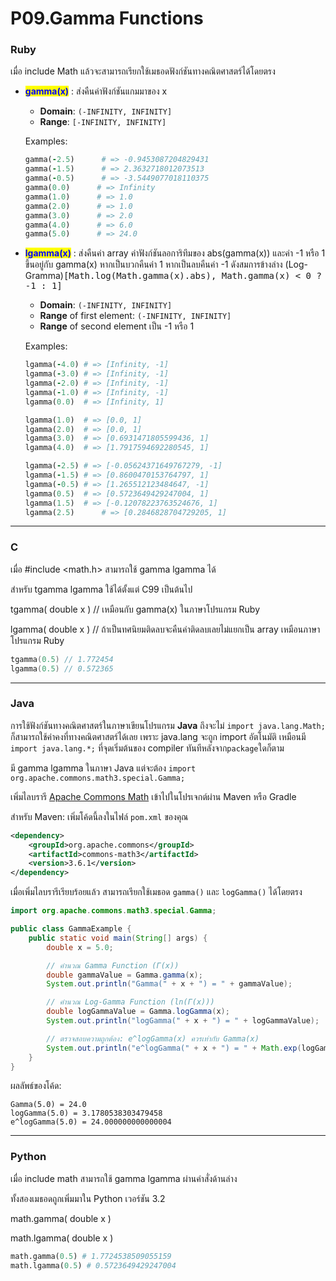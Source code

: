# P09.Gamma Functions

### Ruby

เมื่อ include Math แล้วจะสามารถเรียกใช้เมธอดฟังก์ชันทางคณิตศาสตร์ได้โดยตรง

*   <mark style="color:blue;">**gamma(x)**</mark> : ส่งคืนค่าฟังก์ชันแกมมาของ x

    * **Domain**: `(-INFINITY, INFINITY]`
    * **Range**: `[-INFINITY, INFINITY]`

    Examples:

    ```ruby
    gamma(-2.5)      # => -0.9453087204829431
    gamma(-1.5)      # => 2.3632718012073513
    gamma(-0.5)      # => -3.5449077018110375
    gamma(0.0)      # => Infinity
    gamma(1.0)      # => 1.0
    gamma(2.0)      # => 1.0
    gamma(3.0)      # => 2.0
    gamma(4.0)      # => 6.0
    gamma(5.0)      # => 24.0
    ```
*   <mark style="color:blue;">**lgamma(x)**</mark> : ส่งคืนค่า array ค่าฟังก์ชันลอการิทึมของ abs(gamma(x)) และค่า -1 หรือ 1 ขึ้นอยู่กับ gamma(x) หากเป็นบวกคืนค่า 1 หากเป็นลบคืนค่า -1 ดังสมการข้างล่าง (Log-Gramma)<kbd>\[Math.log(Math.gamma(x).abs), Math.gamma(x) < 0 ? -1 : 1]</kbd>

    * **Domain**: `(-INFINITY, INFINITY]`
    * **Range** of first element: `(-INFINITY, INFINITY]`
    * **Range** of second element เป็น -1 หรือ 1

    Examples:

    ```ruby
    lgamma(-4.0) # => [Infinity, -1]
    lgamma(-3.0) # => [Infinity, -1]
    lgamma(-2.0) # => [Infinity, -1]
    lgamma(-1.0) # => [Infinity, -1]
    lgamma(0.0)  # => [Infinity, 1]

    lgamma(1.0)  # => [0.0, 1]
    lgamma(2.0)  # => [0.0, 1]
    lgamma(3.0)  # => [0.6931471805599436, 1]
    lgamma(4.0)  # => [1.7917594692280545, 1]

    lgamma(-2.5) # => [-0.05624371649767279, -1]
    lgamma(-1.5) # => [0.8600470153764797, 1]
    lgamma(-0.5) # => [1.265512123484647, -1]
    lgamma(0.5)  # => [0.5723649429247004, 1]
    lgamma(1.5)  # => [-0.12078223763524676, 1]
    lgamma(2.5)      # => [0.2846828704729205, 1]
    ```

***

### C

เมื่อ #include \<math.h> สามารถใช้ gamma lgamma ได้

สำหรับ tgamma lgamma ใช้ได้ตั้งแต่ C99 เป็นต้นไป

tgamma( double x ) // เหมือนกับ gamma(x) ในภาษาโปรแกรม Ruby

lgamma( double x ) // ถ้าเป็นทศนิยมติดลบจะคืนค่าติดลบเลยไม่แยกเป็น array เหมือนภาษาโปรแกรม Ruby

```c
tgamma(0.5) // 1.772454
lgamma(0.5) // 0.572365
```

***

### Java

การใช้ฟังก์ชันทางคณิตศาสตร์ในภาษาเขียนโปรแกรม **Java** ถึงจะไม่ `import java.lang.Math;` ก็สามารถใช้ค่าคงที่ทางคณิตศาสตร์ได้เลย เพราะ java.lang จะถูก import อัตโนมัติ เหมือนมี `import java.lang.*;` ที่จุดเริ่มต้นของ compiler ทันทีหลังจาก`package`ใดก็ตาม

มี gamma lgamma ในภาษา Java แต่จะต้อง `import org.apache.commons.math3.special.Gamma;`

เพิ่มไลบรารี [Apache Commons Math](https://commons.apache.org/proper/commons-math/javadocs/api-3.6.1/org/apache/commons/math3/special/Gamma.html) เข้าไปในโปรเจกต์ผ่าน Maven หรือ Gradle

สำหรับ Maven: เพิ่มโค้ดนี้ลงในไฟล์ `pom.xml` ของคุณ

```xml
<dependency>
    <groupId>org.apache.commons</groupId>
    <artifactId>commons-math3</artifactId>
    <version>3.6.1</version>
</dependency>
```

เมื่อเพิ่มไลบรารีเรียบร้อยแล้ว สามารถเรียกใช้เมธอด `gamma()` และ `logGamma()` ได้โดยตรง

```java
import org.apache.commons.math3.special.Gamma;

public class GammaExample {
    public static void main(String[] args) {
        double x = 5.0;

        // คำนวณ Gamma Function (Γ(x))
        double gammaValue = Gamma.gamma(x);
        System.out.println("Gamma(" + x + ") = " + gammaValue);

        // คำนวณ Log-Gamma Function (ln(Γ(x)))
        double logGammaValue = Gamma.logGamma(x);
        System.out.println("logGamma(" + x + ") = " + logGammaValue);

        // ตรวจสอบความถูกต้อง: e^logGamma(x) ควรเท่ากับ Gamma(x)
        System.out.println("e^logGamma(" + x + ") = " + Math.exp(logGammaValue));
    }
}
```

ผลลัพธ์ของโค้ด:

```
Gamma(5.0) = 24.0
logGamma(5.0) = 3.1780538303479458
e^logGamma(5.0) = 24.000000000000004
```

***

### Python

เมื่อ include math สามารถใช้ gamma lgamma ผ่านคำสั่งด้านล่าง

ทั้งสองเมธอดถูกเพิ่มมาใน Python เวอร์ชัน 3.2

math.gamma( double x )

math.lgamma( double x )

```python
math.gamma(0.5) # 1.7724538509055159
math.lgamma(0.5) # 0.5723649429247004
```
